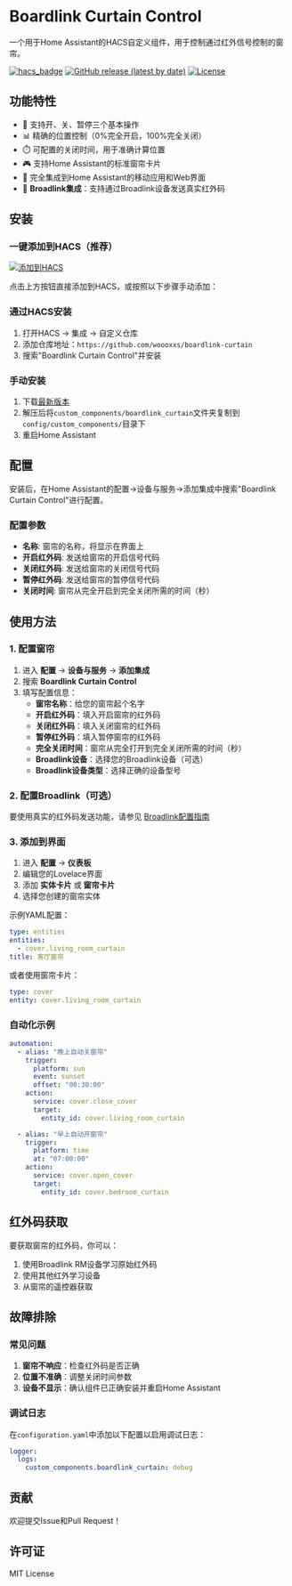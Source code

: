 # Boardlink Curtain Control

一个用于Home Assistant的HACS自定义组件，用于控制通过红外信号控制的窗帘。

[![hacs_badge](https://img.shields.io/badge/HACS-Custom-41BDF5.svg?style=for-the-badge)](https://github.com/hacs/integration)
[![GitHub release (latest by date)](https://img.shields.io/github/v/release/woooxxs/boardlink-curtain?style=for-the-badge)](https://github.com/woooxxs/boardlink-curtain/releases)
[![License](https://img.shields.io/github/license/woooxxs/boardlink-curtain?style=for-the-badge)](LICENSE)

## 功能特性

- 🎯 支持开、关、暂停三个基本操作
- 📊 精确的位置控制（0%完全开启，100%完全关闭）
- ⏱️ 可配置的关闭时间，用于准确计算位置
- 🎮 支持Home Assistant的标准窗帘卡片
- 📱 完全集成到Home Assistant的移动应用和Web界面
- 🔴 **Broadlink集成**：支持通过Broadlink设备发送真实红外码

## 安装

### 一键添加到HACS（推荐）

[![添加到HACS](https://my.home-assistant.io/badges/hacs_repository.svg)](https://my.home-assistant.io/redirect/hacs_repository/?owner=woooxxs&repository=boardlink-curtain&category=integration)

点击上方按钮直接添加到HACS，或按照以下步骤手动添加：

### 通过HACS安装

1. 打开HACS → 集成 → 自定义仓库
2. 添加仓库地址：`https://github.com/woooxxs/boardlink-curtain`
3. 搜索"Boardlink Curtain Control"并安装

### 手动安装

1. 下载[最新版本](https://github.com/woooxxs/boardlink-curtain/releases/latest)
2. 解压后将`custom_components/boardlink_curtain`文件夹复制到`config/custom_components/`目录下
3. 重启Home Assistant

## 配置

安装后，在Home Assistant的配置->设备与服务->添加集成中搜索"Boardlink Curtain Control"进行配置。

### 配置参数

- **名称**: 窗帘的名称，将显示在界面上
- **开启红外码**: 发送给窗帘的开启信号代码
- **关闭红外码**: 发送给窗帘的关闭信号代码
- **暂停红外码**: 发送给窗帘的暂停信号代码
- **关闭时间**: 窗帘从完全开启到完全关闭所需的时间（秒）

## 使用方法

### 1. 配置窗帘
1. 进入 **配置** → **设备与服务** → **添加集成**
2. 搜索 **Boardlink Curtain Control**
3. 填写配置信息：
   - **窗帘名称**：给您的窗帘起个名字
   - **开启红外码**：填入开启窗帘的红外码
   - **关闭红外码**：填入关闭窗帘的红外码
   - **暂停红外码**：填入暂停窗帘的红外码
   - **完全关闭时间**：窗帘从完全打开到完全关闭所需的时间（秒）
   - **Broadlink设备**：选择您的Broadlink设备（可选）
   - **Broadlink设备类型**：选择正确的设备型号

### 2. 配置Broadlink（可选）
要使用真实的红外码发送功能，请参见 [Broadlink配置指南](BROADLINK_SETUP.md)

### 3. 添加到界面
1. 进入 **配置** → **仪表板**
2. 编辑您的Lovelace界面
3. 添加 **实体卡片** 或 **窗帘卡片**
4. 选择您创建的窗帘实体

示例YAML配置：

```yaml
type: entities
entities:
  - cover.living_room_curtain
title: 客厅窗帘
```

或者使用窗帘卡片：

```yaml
type: cover
entity: cover.living_room_curtain
```

### 自动化示例

```yaml
automation:
  - alias: "晚上自动关窗帘"
    trigger:
      platform: sun
      event: sunset
      offset: "00:30:00"
    action:
      service: cover.close_cover
      target:
        entity_id: cover.living_room_curtain

  - alias: "早上自动开窗帘"
    trigger:
      platform: time
      at: "07:00:00"
    action:
      service: cover.open_cover
      target:
        entity_id: cover.bedroom_curtain
```

## 红外码获取

要获取窗帘的红外码，你可以：

1. 使用Broadlink RM设备学习原始红外码
2. 使用其他红外学习设备
3. 从窗帘的遥控器获取

## 故障排除

### 常见问题

1. **窗帘不响应**：检查红外码是否正确
2. **位置不准确**：调整关闭时间参数
3. **设备不显示**：确认组件已正确安装并重启Home Assistant

### 调试日志

在`configuration.yaml`中添加以下配置以启用调试日志：

```yaml
logger:
  logs:
    custom_components.boardlink_curtain: debug
```

## 贡献

欢迎提交Issue和Pull Request！

## 许可证

MIT License